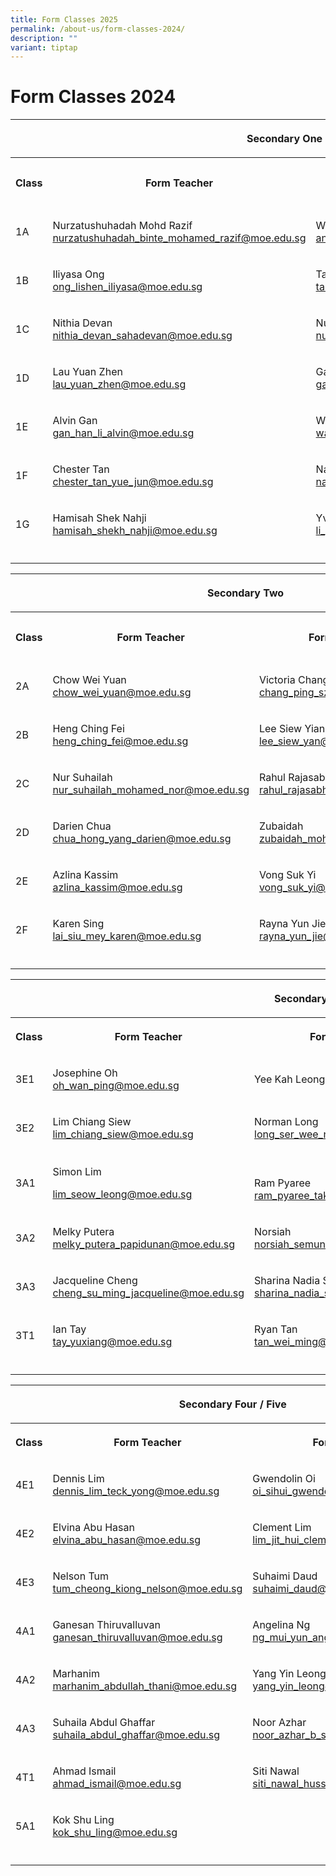 ```yaml
---
title: Form Classes 2025
permalink: /about-us/form-classes-2024/
description: ""
variant: tiptap
---
```

<h1>Form Classes 2024</h1>
<p></p>
<table style="minWidth: 100px">
<colgroup>
<col>
<col>
<col>
<col>
</colgroup>
<tbody>
<tr>
<th rowspan="1" colspan="4">
<p>Secondary One</p>
</th>
</tr>
<tr>
<th rowspan="1" colspan="1">
<p><strong>Class</strong>
</p>
</th>
<th rowspan="1" colspan="1">
<p><strong>Form Teacher</strong>
</p>
</th>
<th rowspan="1" colspan="1">
<p><strong>Form Teacher</strong>
</p>
</th>
<th rowspan="1" colspan="1">
<p><strong>Form Teacher</strong>
</p>
</th>
</tr>
<tr>
<td rowspan="1" colspan="1">
<p>1A</p>
</td>
<td rowspan="1" colspan="1">
<p>Nurzatushuhadah Mohd Razif
<br><a href="mailto:nurzatushuhadah_binte_mohamed_razif@moe.edu.sg" rel="noopener noreferrer nofollow" target="_blank">nurzatushuhadah_binte_mohamed_razif@moe.edu.sg</a>
</p>
</td>
<td rowspan="1" colspan="1">
<p>Wennie Ang
<br><a href="mailto:ang_woon_nee_wennie@moe.edu.sg" rel="noopener noreferrer nofollow" target="_blank">ang_woon_nee_wennie@moe.edu.sg</a>&nbsp;</p>
</td>
<td rowspan="1" colspan="1">
<p>Agalya</p>
</td>
</tr>
<tr>
<td rowspan="1" colspan="1">
<p>1B</p>
</td>
<td rowspan="1" colspan="1">
<p>Iliyasa Ong
<br><a href="mailto:ong_lishen_iliyasa@moe.edu.sg" rel="noopener noreferrer nofollow" target="_blank">ong_lishen_iliyasa@moe.edu.sg</a>
</p>
</td>
<td rowspan="1" colspan="1">
<p>Tan Wen Siu
<br><a href="mailto:tan_wen_siu@moe.edu.sg" rel="noopener noreferrer nofollow" target="_blank">tan_wen_siu@moe.edu.sg</a>
</p>
<p></p>
</td>
<td rowspan="1" colspan="1">
<p></p>
</td>
</tr>
<tr>
<td rowspan="1" colspan="1">
<p>1C</p>
</td>
<td rowspan="1" colspan="1">
<p>Nithia Devan
<br><a href="mailto:nithia_devan_sahadevan@moe.edu.sg" rel="noopener noreferrer nofollow" target="_blank">nithia_devan_sahadevan@moe.edu.sg</a>
</p>
</td>
<td rowspan="1" colspan="1">
<p>Nurasyikin
<br><a href="mailto:nurasyikin_kassim@schools.gov.sg" rel="noopener noreferrer nofollow" target="_blank">nurasyikin_kassim@schools.gov.sg</a>
</p>
<p></p>
</td>
<td rowspan="1" colspan="1">
<p></p>
</td>
</tr>
<tr>
<td rowspan="1" colspan="1">
<p>1D</p>
</td>
<td rowspan="1" colspan="1">
<p>Lau Yuan Zhen
<br><a href="mailto:lau_yuan_zhen@moe.edu.sg" rel="noopener noreferrer nofollow" target="_blank">lau_yuan_zhen@moe.edu.sg</a>
</p>
<p></p>
</td>
<td rowspan="1" colspan="1">
<p>Gabriel Palai
<br><a href="mailto:gabriel_palai_anbu_nambi@moe.edu.sg" rel="noopener noreferrer nofollow" target="_blank">gabriel_palai_anbu_nambi@moe.edu.sg</a>
</p>
<p></p>
</td>
<td rowspan="1" colspan="1">
<p></p>
</td>
</tr>
<tr>
<td rowspan="1" colspan="1">
<p>1E</p>
</td>
<td rowspan="1" colspan="1">
<p>Alvin Gan
<br><a href="mailto:gan_han_li_alvin@moe.edu.sg" rel="noopener noreferrer nofollow" target="_blank">gan_han_li_alvin@moe.edu.sg</a>
</p>
<p></p>
</td>
<td rowspan="1" colspan="1">
<p>Wan Hanee
<br><a href="mailto:wan_hanee_wan_iskandar@moe.edu.sg" rel="noopener noreferrer nofollow" target="_blank">wan_hanee_wan_iskandar@moe.edu.sg</a>
</p>
<p></p>
</td>
<td rowspan="1" colspan="1">
<p></p>
</td>
</tr>
<tr>
<td rowspan="1" colspan="1">
<p>1F</p>
</td>
<td rowspan="1" colspan="1">
<p>Chester Tan
<br><a href="mailto:chester_tan_yue_jun@moe.edu.sg" rel="noopener noreferrer nofollow" target="_blank">chester_tan_yue_jun@moe.edu.sg</a>
</p>
<p></p>
</td>
<td rowspan="1" colspan="1">
<p>Naeem
<br><a href="mailto:naeem_ahamed_ali_khan@moe.edu.sg" rel="noopener noreferrer nofollow" target="_blank">naeem_ahamed_ali_khan@moe.edu.sg</a>
</p>
<p></p>
</td>
<td rowspan="1" colspan="1">
<p>Liow Min Yu</p>
</td>
</tr>
<tr>
<td rowspan="1" colspan="1">
<p>1G</p>
</td>
<td rowspan="1" colspan="1">
<p>Hamisah Shek Nahji
<br><a href="mailto:hamisah_shekh_nahji@moe.edu.sg" rel="noopener noreferrer nofollow" target="_blank">hamisah_shekh_nahji@moe.edu.sg</a>
</p>
<p></p>
</td>
<td rowspan="1" colspan="1">
<p>Yvonne Li Jiayi
<br><a href="mailto:li_jiayi_yvonne@moe.edu.sg" rel="noopener noreferrer nofollow" target="_blank">li_jiayi_yvonne@moe.edu.sg</a>
</p>
<p></p>
</td>
<td rowspan="1" colspan="1">
<p>Azri Alwi</p>
</td>
</tr>
<tr>
<td rowspan="1" colspan="1">
<p></p>
</td>
<td rowspan="1" colspan="1">
<p></p>
</td>
<td rowspan="1" colspan="1">
<p></p>
</td>
<td rowspan="1" colspan="1">
<p></p>
</td>
</tr>
</tbody>
</table>
<table style="minWidth: 100px">
<colgroup>
<col>
<col>
<col>
<col>
</colgroup>
<tbody>
<tr>
<th rowspan="1" colspan="4">
<p>Secondary Two</p>
</th>
</tr>
<tr>
<th rowspan="1" colspan="1">
<p><strong>Class</strong>
</p>
</th>
<th rowspan="1" colspan="1">
<p><strong>Form Teacher</strong>
</p>
</th>
<th rowspan="1" colspan="1">
<p><strong>Form Teacher</strong>
</p>
</th>
<th rowspan="1" colspan="1">
<p><strong>Form Teacher</strong>
</p>
</th>
</tr>
<tr>
<td rowspan="1" colspan="1">
<p>2A</p>
</td>
<td rowspan="1" colspan="1">
<p>Chow Wei Yuan
<br><a href="mailto:chow_wei_yuan@moe.edu.sg" rel="noopener noreferrer nofollow" target="_blank">chow_wei_yuan@moe.edu.sg</a>
</p>
<p></p>
</td>
<td rowspan="1" colspan="1">
<p>Victoria Chang
<br><a href="mailto:chang_ping_sze@moe.edu.sg" rel="noopener noreferrer nofollow" target="_blank">chang_ping_sze@moe.edu.sg</a>
</p>
<p></p>
</td>
<td rowspan="1" colspan="1">
<p></p>
</td>
</tr>
<tr>
<td rowspan="1" colspan="1">
<p>2B</p>
</td>
<td rowspan="1" colspan="1">
<p>Heng Ching Fei
<br><a href="mailto:heng_ching_fei@moe.edu.sg" rel="noopener noreferrer nofollow" target="_blank">heng_ching_fei@moe.edu.sg</a>
</p>
<p></p>
</td>
<td rowspan="1" colspan="1">
<p>Lee Siew Yian
<br><a href="mailto:lee_siew_yan@moe.edu.sg" rel="noopener noreferrer nofollow" target="_blank">lee_siew_yan@moe.edu.sg</a>
</p>
<p></p>
</td>
<td rowspan="1" colspan="1">
<p>Fauzana</p>
</td>
</tr>
<tr>
<td rowspan="1" colspan="1">
<p>2C</p>
</td>
<td rowspan="1" colspan="1">
<p>Nur Suhailah
<br><a href="mailto:nur_suhailah_mohamed_nor@moe.edu.sg" rel="noopener noreferrer nofollow" target="_blank">nur_suhailah_mohamed_nor@moe.edu.sg</a>
</p>
<p></p>
</td>
<td rowspan="1" colspan="1">
<p>Rahul Rajasabhai
<br><a href="mailto:rahul_rajasabhai@moe.edu.sg" rel="noopener noreferrer nofollow" target="_blank">rahul_rajasabhai@moe.edu.sg</a>
</p>
<p></p>
</td>
<td rowspan="1" colspan="1">
<p></p>
</td>
</tr>
<tr>
<td rowspan="1" colspan="1">
<p>2D</p>
</td>
<td rowspan="1" colspan="1">
<p>Darien Chua
<br><a href="mailto:chua_hong_yang_darien@moe.edu.sg" rel="noopener noreferrer nofollow" target="_blank">chua_hong_yang_darien@moe.edu.sg</a>
</p>
<p></p>
</td>
<td rowspan="1" colspan="1">
<p>Zubaidah
<br><a href="mailto:zubaidah_mohd_noor@moe.edu.sg" rel="noopener noreferrer nofollow" target="_blank">zubaidah_mohd_noor@moe.edu.sg</a>
</p>
<p></p>
</td>
<td rowspan="1" colspan="1">
<p></p>
</td>
</tr>
<tr>
<td rowspan="1" colspan="1">
<p>2E</p>
</td>
<td rowspan="1" colspan="1">
<p>Azlina Kassim
<br><a href="mailto:azlina_kassim@moe.edu.sg" rel="noopener noreferrer nofollow" target="_blank">azlina_kassim@moe.edu.sg</a>
</p>
<p></p>
</td>
<td rowspan="1" colspan="1">
<p>Vong Suk Yi
<br><a href="mailto:vong_suk_yi@moe.edu.sg" rel="noopener noreferrer nofollow" target="_blank">vong_suk_yi@moe.edu.sg</a>
</p>
<p></p>
</td>
<td rowspan="1" colspan="1">
<p></p>
</td>
</tr>
<tr>
<td rowspan="1" colspan="1">
<p>2F</p>
</td>
<td rowspan="1" colspan="1">
<p>Karen Sing
<br><a href="mailto:lai_siu_mey_karen@moe.edu.sg" rel="noopener noreferrer nofollow" target="_blank">lai_siu_mey_karen@moe.edu.sg</a>
</p>
<p></p>
</td>
<td rowspan="1" colspan="1">
<p>Rayna Yun Jie
<br><a href="mailto:rayna_yun_jie@moe.edu.sg" rel="noopener noreferrer nofollow" target="_blank">rayna_yun_jie@moe.edu.sg</a>
</p>
<p></p>
</td>
<td rowspan="1" colspan="1">
<p></p>
</td>
</tr>
<tr>
<td rowspan="1" colspan="1">
<p></p>
</td>
<td rowspan="1" colspan="1">
<p></p>
</td>
<td rowspan="1" colspan="1">
<p></p>
</td>
<td rowspan="1" colspan="1">
<p></p>
</td>
</tr>
</tbody>
</table>
<p></p>
<table style="minWidth: 100px">
<colgroup>
<col>
<col>
<col>
<col>
</colgroup>
<tbody>
<tr>
<th rowspan="1" colspan="4">
<p>Secondary Three</p>
</th>
</tr>
<tr>
<th rowspan="1" colspan="1">
<p><strong>Class</strong>
</p>
</th>
<th rowspan="1" colspan="1">
<p><strong>Form Teacher</strong>
</p>
</th>
<th rowspan="1" colspan="1">
<p><strong>Form Teacher</strong>
</p>
</th>
<th rowspan="1" colspan="1">
<p><strong>Form Teacher</strong>
</p>
</th>
</tr>
<tr>
<td rowspan="1" colspan="1">
<p>3E1</p>
</td>
<td rowspan="1" colspan="1">
<p>Josephine Oh
<br><a href="mailto:oh_wan_ping@moe.edu.sg" rel="noopener noreferrer nofollow" target="_blank">oh_wan_ping@moe.edu.sg</a>
</p>
<p></p>
</td>
<td rowspan="1" colspan="1">
<p>Yee Kah Leong</p>
</td>
<td rowspan="1" colspan="1">
<p></p>
</td>
</tr>
<tr>
<td rowspan="1" colspan="1">
<p>3E2</p>
</td>
<td rowspan="1" colspan="1">
<p>Lim Chiang Siew
<br><a href="mailto:lim_chiang_siew@moe.edu.sg" rel="noopener noreferrer nofollow" target="_blank">lim_chiang_siew@moe.edu.sg</a>
</p>
<p></p>
</td>
<td rowspan="1" colspan="1">
<p>Norman Long
<br><a href="mailto:long_ser_wee_norman@moe.edu.sg" rel="noopener noreferrer nofollow" target="_blank">long_ser_wee_norman@moe.edu.sg</a>
</p>
<p></p>
</td>
<td rowspan="1" colspan="1">
<p></p>
</td>
</tr>
<tr>
<td rowspan="1" colspan="1">
<p>3A1</p>
</td>
<td rowspan="1" colspan="1">
<p>Simon Lim</p>
<p><a href="mailto:lim_seow_leong@moe.edu.sg" rel="noopener noreferrer nofollow" target="_blank">lim_seow_leong@moe.edu.sg</a>
</p>
<p></p>
</td>
<td rowspan="1" colspan="1">
<p>
<br>Ram Pyaree
<br><a href="mailto:ram_pyaree_taker_singh@moe.edu.sg" rel="noopener noreferrer nofollow" target="_blank">ram_pyaree_taker_singh@moe.edu.sg</a>
</p>
</td>
<td rowspan="1" colspan="1">
<p>Christina Chew
<br><a href="mailto:chew\_pei_jun_christina@moe.edu.sg" rel="noopener noreferrer nofollow" target="_blank">chew_pei_jun_christina@moe.edu.sg</a>
</p>
<p></p>
</td>
</tr>
<tr>
<td rowspan="1" colspan="1">
<p>3A2</p>
</td>
<td rowspan="1" colspan="1">
<p>Melky Putera
<br><a href="mailto:melky_putera_papidunan@moe.edu.sg" rel="noopener noreferrer nofollow" target="_blank">melky_putera_papidunan@moe.edu.sg</a>
</p>
<p></p>
</td>
<td rowspan="1" colspan="1">
<p>Norsiah
<br><a href="mailto:norsiah_semuni@moe.edu.sg" rel="noopener noreferrer nofollow" target="_blank">norsiah_semuni@moe.edu.sg</a>
</p>
<p></p>
</td>
<td rowspan="1" colspan="1">
<p></p>
</td>
</tr>
<tr>
<td rowspan="1" colspan="1">
<p>3A3</p>
</td>
<td rowspan="1" colspan="1">
<p>Jacqueline Cheng
<br><a href="mailto:cheng_su_ming_jacqueline@moe.edu.sg" rel="noopener noreferrer nofollow" target="_blank">cheng_su_ming_jacqueline@moe.edu.sg</a>
</p>
<p></p>
</td>
<td rowspan="1" colspan="1">
<p>Sharina Nadia Suleiman
<br><a href="mailto:sharina_nadia_suleiman@moe.edu.sg" rel="noopener noreferrer nofollow" target="_blank">sharina_nadia_suleiman@moe.edu.sg</a>
</p>
<p></p>
</td>
<td rowspan="1" colspan="1">
<p></p>
</td>
</tr>
<tr>
<td rowspan="1" colspan="1">
<p>3T1</p>
</td>
<td rowspan="1" colspan="1">
<p>Ian Tay
<br><a href="mailto:tay_yuxiang@moe.edu.sg" rel="noopener noreferrer nofollow" target="_blank">tay_yuxiang@moe.edu.sg</a>
</p>
<p></p>
</td>
<td rowspan="1" colspan="1">
<p>Ryan Tan
<br><a href="mailto:tan_wei_ming@moe.edu.sg" rel="noopener noreferrer nofollow" target="_blank">tan_wei_ming@moe.edu.sg</a>
</p>
<p></p>
</td>
<td rowspan="1" colspan="1">
<p></p>
</td>
</tr>
<tr>
<td rowspan="1" colspan="1">
<p></p>
</td>
<td rowspan="1" colspan="1">
<p></p>
</td>
<td rowspan="1" colspan="1">
<p></p>
</td>
<td rowspan="1" colspan="1">
<p></p>
</td>
</tr>
</tbody>
</table>
<table style="minWidth: 100px">
<colgroup>
<col>
<col>
<col>
<col>
</colgroup>
<tbody>
<tr>
<th rowspan="1" colspan="4">
<p>Secondary Four / Five</p>
</th>
</tr>
<tr>
<th rowspan="1" colspan="1">
<p><strong>Class</strong>
</p>
</th>
<th rowspan="1" colspan="1">
<p><strong>Form Teacher</strong>
</p>
</th>
<th rowspan="1" colspan="1">
<p><strong>Form Teacher</strong>
</p>
</th>
<th rowspan="1" colspan="1">
<p></p>
</th>
</tr>
<tr>
<td rowspan="1" colspan="1">
<p>4E1</p>
</td>
<td rowspan="1" colspan="1">
<p>Dennis Lim
<br><a href="mailto:dennis_lim_teck_yong@moe.edu.sg" rel="noopener noreferrer nofollow" target="_blank">dennis_lim_teck_yong@moe.edu.sg</a>
</p>
<p></p>
</td>
<td rowspan="1" colspan="1">
<p>Gwendolin Oi
<br><a href="mailto:oi_sihui_gwendolin@moe.edu.sg" rel="noopener noreferrer nofollow" target="_blank">oi_sihui_gwendolin@moe.edu.sg</a>
</p>
<p></p>
</td>
<td rowspan="1" colspan="1">
<p></p>
</td>
</tr>
<tr>
<td rowspan="1" colspan="1">
<p>4E2</p>
</td>
<td rowspan="1" colspan="1">
<p>Elvina Abu Hasan
<br><a href="mailto:elvina_abu_hasan@moe.edu.sg" rel="noopener noreferrer nofollow" target="_blank">elvina_abu_hasan@moe.edu.sg</a>
</p>
<p></p>
</td>
<td rowspan="1" colspan="1">
<p>Clement Lim
<br><a href="mailto:lim_jit_hui_clement@moe.edu.sg" rel="noopener noreferrer nofollow" target="_blank">lim_jit_hui_clement@moe.edu.sg</a>
</p>
<p></p>
</td>
<td rowspan="1" colspan="1">
<p></p>
<p></p>
</td>
</tr>
<tr>
<td rowspan="1" colspan="1">
<p>4E3</p>
</td>
<td rowspan="1" colspan="1">
<p>Nelson Tum
<br><a href="mailto:tum_cheong_kiong_nelson@moe.edu.sg" rel="noopener noreferrer nofollow" target="_blank">tum_cheong_kiong_nelson@moe.edu.sg</a>
</p>
<p></p>
</td>
<td rowspan="1" colspan="1">
<p>Suhaimi Daud
<br><a href="mailto:suhaimi_daud@moe.edu.sg" rel="noopener noreferrer nofollow" target="_blank">suhaimi_daud@moe.edu.sg</a>
</p>
<p></p>
</td>
<td rowspan="1" colspan="1">
<p></p>
</td>
</tr>
<tr>
<td rowspan="1" colspan="1">
<p>4A1</p>
</td>
<td rowspan="1" colspan="1">
<p>Ganesan Thiruvalluvan
<br><a href="mailto:ganesan_thiruvalluvan@moe.edu.sg" rel="noopener noreferrer nofollow" target="_blank">ganesan_thiruvalluvan@moe.edu.sg</a>
</p>
<p></p>
</td>
<td rowspan="1" colspan="1">
<p>Angelina Ng
<br><a href="mailto:ng_mui_yun_angelina@moe.edu.sg" rel="noopener noreferrer nofollow" target="_blank">ng_mui_yun_angelina@moe.edu.sg</a>
</p>
<p></p>
</td>
<td rowspan="1" colspan="1">
<p></p>
</td>
</tr>
<tr>
<td rowspan="1" colspan="1">
<p>4A2</p>
</td>
<td rowspan="1" colspan="1">
<p>Marhanim
<br><a href="mailto:marhanim_abdullah_thani@moe.edu.sg" rel="noopener noreferrer nofollow" target="_blank">marhanim_abdullah_thani@moe.edu.sg</a>
</p>
<p></p>
</td>
<td rowspan="1" colspan="1">
<p>Yang Yin Leong
<br><a href="mailto:yang_yin_leong@moe.edu.sg" rel="noopener noreferrer nofollow" target="_blank">yang_yin_leong@moe.edu.sg</a>
</p>
<p></p>
</td>
<td rowspan="1" colspan="1">
<p></p>
</td>
</tr>
<tr>
<td rowspan="1" colspan="1">
<p>4A3</p>
</td>
<td rowspan="1" colspan="1">
<p>Suhaila Abdul Ghaffar
<br><a href="mailto:suhaila_abdul_ghaffar@moe.edu.sg" rel="noopener noreferrer nofollow" target="_blank">suhaila_abdul_ghaffar@moe.edu.sg</a>
</p>
<p></p>
</td>
<td rowspan="1" colspan="1">
<p>Noor Azhar
<br><a href="mailto:noor_azhar_b_sarman@moe.edu.sg" rel="noopener noreferrer nofollow" target="_blank">noor_azhar_b_sarman@moe.edu.sg</a>
</p>
<p></p>
</td>
<td rowspan="1" colspan="1">
<p></p>
</td>
</tr>
<tr>
<td rowspan="1" colspan="1">
<p>4T1</p>
</td>
<td rowspan="1" colspan="1">
<p>Ahmad Ismail
<br><a href="mailto:ahmad_ismail@moe.edu.sg" rel="noopener noreferrer nofollow" target="_blank">ahmad_ismail@moe.edu.sg</a>
</p>
<p></p>
</td>
<td rowspan="1" colspan="1">
<p>Siti Nawal
<br><a href="mailto:siti_nawal_hussein_mattar@moe.edu.sg" rel="noopener noreferrer nofollow" target="_blank">siti_nawal_hussein_mattar@moe.edu.sg</a>
</p>
<p></p>
</td>
<td rowspan="1" colspan="1">
<p></p>
</td>
</tr>
<tr>
<td rowspan="1" colspan="1">
<p>5A1</p>
</td>
<td rowspan="1" colspan="1">
<p>Kok Shu Ling
<br><a href="mailto:kok_shu_ling@moe.edu.sg" rel="noopener noreferrer nofollow" target="_blank">kok_shu_ling@moe.edu.sg</a>
</p>
<p></p>
</td>
<td rowspan="1" colspan="1">
<p></p>
</td>
<td rowspan="1" colspan="1">
<p>
<br>
</p>
</td>
</tr>
<tr>
<td rowspan="1" colspan="1">
<p></p>
</td>
<td rowspan="1" colspan="1">
<p></p>
</td>
<td rowspan="1" colspan="1">
<p></p>
</td>
<td rowspan="1" colspan="1">
<p></p>
</td>
</tr>
</tbody>
</table>
<p></p>